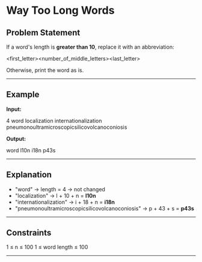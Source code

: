 # Way Too Long Words

## Problem Statement
If a word's length is **greater than 10**, replace it with an abbreviation:

<first_letter><number_of_middle_letters><last_letter>

Otherwise, print the word as is.

---

## Example

**Input:**

4
word
localization
internationalization
pneumonoultramicroscopicsilicovolcanoconiosis


**Output:**

word
l10n
i18n
p43s


---

## Explanation
- "word" → length = 4 → not changed  
- "localization" → l + 10 + n = **l10n**  
- "internationalization" → i + 18 + n = **i18n**  
- "pneumonoultramicroscopicsilicovolcanoconiosis" → p + 43 + s = **p43s**

---

## Constraints

1 ≤ n ≤ 100
1 ≤ word length ≤ 100


---
